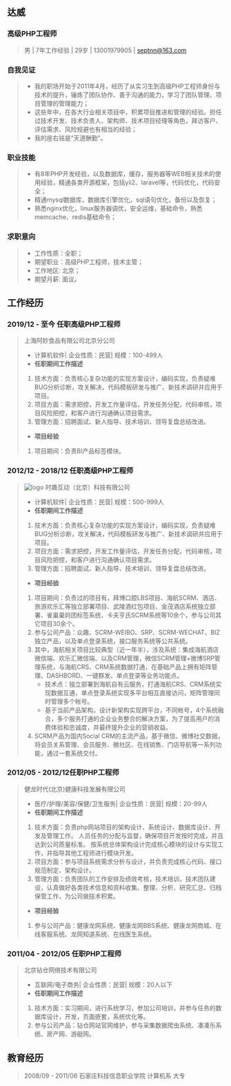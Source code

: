 ## 达威

### 高级PHP工程师

> 男 | 7年工作经验 | 29岁 | 13001979905 | septnn@163.com

### <i class="icon-book"></i> **自我见证**

> - 我的职场开始于2011年4月，经历了从实习生到高级PHP工程师身份与技术的提升，锤炼了团队协作、善于沟通的能力，学习了团队管理、项目管理的管理能力；
> - 这些年中，在各大行业相关项目中，积累项目推进和管理的经验。担任过技术开发、技术负责人、架构师、技术项目经理等角色，拜访客户、评估需求、风险规避也有相当的经验；
> - 我的座右铭是“天道酬勤”。

### <i class="icon-book"></i> **职业技能**

> - 有8年PHP开发经验，以及数据库，缓存，服务器等WEB相关技术的使用经验，精通各类开源框架，包括yii2、laravel等，代码优化，代码安全；
> - 精通mysql数据库，数据库引擎优化，sql语句优化，备份以及恢复；
> - 熟悉nginx优化，linux服务器调优，安全运维，基础命令，熟悉memcache、redis基础命令；

### <i class="icon-pencil"></i> **求职意向**

> - 工作性质：全职；
> - 期望职业：高级PHP工程师，技术主管；
> - 工作地区: 北京；
> - 期望月薪: 面议。

## 工作经历

### 2019/12 - 至今 任职高级PHP工程师

> 上海阿妙食品有限公司北京分公司
> 
> - 计算机软件| 企业性质：民营| 规模：100-499人
> - **任职期间工作描述**
>  1. 技术方面：负责核心复杂功能的实现方案设计，编码实现，负责疑难BUG分析诊断，攻关解决，代码模板研发与推广、新技术调研并应用于项目。
>  2. 项目方面：需求把控，开发工作量评估，开发任务分配，代码审核，项目风险把控，和客户进行沟通确认项目需求。
>  3. 管理方面：招聘面试、新人指导、技术培训、领导复盘总结改进。
> - **项目经验**
>  1. 项目期间：负责BI产品标签模块。

### 2012/12 - 2018/12 任职高级PHP工程师

> ![logo](http://www.social-touch.com/favicon.ico) 时趣互动（北京）科技有限公司
> 
> - 计算机软件| 企业性质：民营| 规模：500-999人
> - **任职期间工作描述**
>  1. 技术方面：负责核心复杂功能的实现方案设计，编码实现，负责疑难BUG分析诊断，攻关解决，代码模板研发与推广、新技术调研并应用于项目。
>  2. 项目方面：需求把控，开发工作量评估，开发任务分配，代码审核，项目风险把控，和客户进行沟通确认项目需求。
>  3. 管理方面：招聘面试、新人指导、技术培训、领导复盘总结改进。
> - **项目经验**
>  1. 项目期间：负责过的项目有，拜博口腔LBS项目、海航SCRM、酒店、旅游欢乐汇等独立部署项目、武陵酒红包项目、金茂酒店系统独立部署、雀巢巢妈团标签系统、卡夫亨氏SCRM系统等10余个，参与公司其它项目30余个。
>  2. 参与公司产品：众趣、SCRM-WEIBO、SRP、SCRM-WECHAT、BIZ独立产品，以及单点登录系统，接口服务系统等公共系统。
>  3. 其中，海航相关项目比较典型（近一年半），涉及系统：集成海航酒店微信端、欢乐汇微信端、以及CRM管理，微信SCRM管理+微博SRP管理系统，与海航CRS、CRM系统数据打通，在基础产品上拥有矩阵管理、DASHBORD、一键群发、单点登录等业务功能点。
>      - 技术点：独立部署到海航自有云服务，打通海航CRS、CRM系统实现数据互通，单点登录系统实现多平台相互直接访问，矩阵管理同时管理多个帐号。
>      - 基于当前产品架构，设计新架构实现跨平台，不同帐号，4个系统融合，多个服务打通的企业业务整合的解决方案，为了提高用户的消费体验和忠诚度，并最终提升企业的营销收益。
>  4. SCRM产品为国内Social CRM的主流产品，基于微信、微博社交数据，将会员关系管理、会员服务、微社区、在线销售、门店导航等一系列功能，通过一套系统交付。

### 2012/05 - 2012/12任职PHP工程师

> 健龙时代(北京)健康科技发展有限公司
> 
> - 医疗/护理/美容/保健/卫生服务| 企业性质：民营| 规模：20-99人
> - **任职期间工作描述**
>  1. 技术方面：负责php网站项目的架构设计、系统设计、数据库设计、开发及管理工作。
人员任务的分配与监督，确保项目开发按时完成，并且达到公司质量标准。
按系统总体架构设计完成核心模块的设计与实现工作，并指导其他工程师进行模块开发。
>  2. 项目方面：参与项目系统需求分析与设计，并负责完成核心代码、接口规范制定、架构设计。
>  3. 管理方面：负责团队的工作安排及绩效考核，技术培训，技术团队建设，认真做好各类技术信息和资料收集、整理、分析、研究汇总、归档保管工作，为公司做技术积累。
> - **项目经验**
>  1. 参与公司产品：健康龙网系统、健康龙网BBS系统、健康龙网商城、在线客服系统、龙网知道系统、在线医生系统。

### 2011/04 - 2012/05 任职PHP工程师

> 北京钻仓网络技术有限公司
> 
> - 互联网/电子商务| 企业性质：民营| 规模：20人以下
> - **任职期间工作描述**
>  1. 技术方面：实习期间，进行系统学习，参加公司培训，并参与任务的数据库设计，开发，页面嵌套，系统优化等。
>  2. 参与公司产品：钻仓网站官网维护，参与采集数据爬虫系统、凑凑乐系统、房产网、游艇网。

## 教育经历

> 2008/09 - 2011/06 石家庄科技信息职业学院  计算机系  大专

